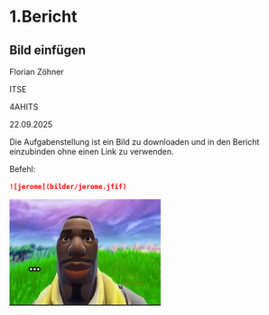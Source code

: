 # 1.Bericht
## Bild einfügen

Florian Zöhner 

ITSE 

4AHITS 

22.09.2025 







Die Aufgabenstellung ist ein Bild zu downloaden und in den Bericht einzubinden ohne einen Link zu verwenden.

Befehl:
```md
![jerome](bilder/jerome.jfif)
 ```

![jerome](bilder/jerome.jfif)
